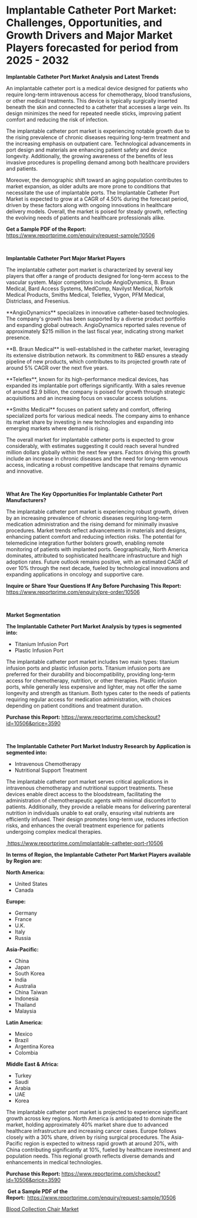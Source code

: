 <p><h1>Implantable Catheter Port Market: Challenges, Opportunities, and Growth Drivers and Major Market Players forecasted for period from 2025 - 2032</h1></p><p><strong>Implantable Catheter Port Market Analysis and Latest Trends</strong></p>
<p><p>An implantable catheter port is a medical device designed for patients who require long-term intravenous access for chemotherapy, blood transfusions, or other medical treatments. This device is typically surgically inserted beneath the skin and connected to a catheter that accesses a large vein. Its design minimizes the need for repeated needle sticks, improving patient comfort and reducing the risk of infection.</p><p>The implantable catheter port market is experiencing notable growth due to the rising prevalence of chronic diseases requiring long-term treatment and the increasing emphasis on outpatient care. Technological advancements in port design and materials are enhancing patient safety and device longevity. Additionally, the growing awareness of the benefits of less invasive procedures is propelling demand among both healthcare providers and patients.</p><p>Moreover, the demographic shift toward an aging population contributes to market expansion, as older adults are more prone to conditions that necessitate the use of implantable ports. The Implantable Catheter Port Market is expected to grow at a CAGR of 4.50% during the forecast period, driven by these factors along with ongoing innovations in healthcare delivery models. Overall, the market is poised for steady growth, reflecting the evolving needs of patients and healthcare professionals alike.</p></p>
<p><strong>Get a Sample PDF of the Report:&nbsp;</strong> <a href="https://www.reportprime.com/enquiry/request-sample/10506?utm_campaign=3135&utm_medium=2&utm_source=Github&utm_content=ia&utm_term=20032025&utm_id=implantable-catheter-port">https://www.reportprime.com/enquiry/request-sample/10506</a></p>
<p>&nbsp;</p>
<p><strong>Implantable Catheter Port Major Market Players</strong></p>
<p><p>The implantable catheter port market is characterized by several key players that offer a range of products designed for long-term access to the vascular system. Major competitors include AngioDynamics, B. Braun Medical, Bard Access Systems, MedComp, Navilyst Medical, Norfolk Medical Products, Smiths Medical, Teleflex, Vygon, PFM Medical, Districlass, and Fresenius.</p><p>**AngioDynamics** specializes in innovative catheter-based technologies. The company's growth has been supported by a diverse product portfolio and expanding global outreach. AngioDynamics reported sales revenue of approximately $215 million in the last fiscal year, indicating strong market presence.</p><p>**B. Braun Medical** is well-established in the catheter market, leveraging its extensive distribution network. Its commitment to R&D ensures a steady pipeline of new products, which contributes to its projected growth rate of around 5% CAGR over the next five years.</p><p>**Teleflex**, known for its high-performance medical devices, has expanded its implantable port offerings significantly. With a sales revenue of around $2.9 billion, the company is poised for growth through strategic acquisitions and an increasing focus on vascular access solutions.</p><p>**Smiths Medical** focuses on patient safety and comfort, offering specialized ports for various medical needs. The company aims to enhance its market share by investing in new technologies and expanding into emerging markets where demand is rising.</p><p>The overall market for implantable catheter ports is expected to grow considerably, with estimates suggesting it could reach several hundred million dollars globally within the next few years. Factors driving this growth include an increase in chronic diseases and the need for long-term venous access, indicating a robust competitive landscape that remains dynamic and innovative.</p></p>
<p>&nbsp;</p>
<p><strong>What Are The Key Opportunities For Implantable Catheter Port Manufacturers?</strong></p>
<p><p>The implantable catheter port market is experiencing robust growth, driven by an increasing prevalence of chronic diseases requiring long-term medication administration and the rising demand for minimally invasive procedures. Market trends reflect advancements in materials and designs, enhancing patient comfort and reducing infection risks. The potential for telemedicine integration further bolsters growth, enabling remote monitoring of patients with implanted ports. Geographically, North America dominates, attributed to sophisticated healthcare infrastructure and high adoption rates. Future outlook remains positive, with an estimated CAGR of over 10% through the next decade, fueled by technological innovations and expanding applications in oncology and supportive care.</p></p>
<p><strong>Inquire or Share Your Questions If Any Before Purchasing This Report:</strong> <a href="https://www.reportprime.com/enquiry/pre-order/10506?utm_campaign=3135&utm_medium=2&utm_source=Github&utm_content=ia&utm_term=20032025&utm_id=implantable-catheter-port">https://www.reportprime.com/enquiry/pre-order/10506</a></p>
<p>&nbsp;</p>
<p><strong>Market Segmentation</strong></p>
<p><strong>The Implantable Catheter Port Market Analysis by types is segmented into:</strong></p>
<p><ul><li>Titanium Infusion Port</li><li>Plastic Infusion Port</li></ul></p>
<p><p>The implantable catheter port market includes two main types: titanium infusion ports and plastic infusion ports. Titanium infusion ports are preferred for their durability and biocompatibility, providing long-term access for chemotherapy, nutrition, or other therapies. Plastic infusion ports, while generally less expensive and lighter, may not offer the same longevity and strength as titanium. Both types cater to the needs of patients requiring regular access for medication administration, with choices depending on patient conditions and treatment duration.</p></p>
<p><strong>Purchase this Report:&nbsp;</strong><a href="https://www.reportprime.com/checkout?id=10506&price=3590&utm_campaign=3135&utm_medium=2&utm_source=Github&utm_content=ia&utm_term=20032025&utm_id=implantable-catheter-port">https://www.reportprime.com/checkout?id=10506&price=3590</a></p>
<p>&nbsp;</p>
<p><strong>The Implantable Catheter Port Market Industry Research by Application is segmented into:</strong></p>
<p><ul><li>Intravenous Chemotherapy</li><li>Nutritional Support Treatment</li></ul></p>
<p><p>The implantable catheter port market serves critical applications in intravenous chemotherapy and nutritional support treatments. These devices enable direct access to the bloodstream, facilitating the administration of chemotherapeutic agents with minimal discomfort to patients. Additionally, they provide a reliable means for delivering parenteral nutrition in individuals unable to eat orally, ensuring vital nutrients are efficiently infused. Their design promotes long-term use, reduces infection risks, and enhances the overall treatment experience for patients undergoing complex medical therapies.</p></p>
<p><a href="https://www.reportprime.com/implantable-catheter-port-r10506?utm_campaign=3135&utm_medium=2&utm_source=Github&utm_content=ia&utm_term=20032025&utm_id=implantable-catheter-port">&nbsp;https://www.reportprime.com/implantable-catheter-port-r10506</a></p>
<p><strong>In terms of Region, the Implantable Catheter Port Market Players available by Region are:</strong></p>
<p>
    <p> <strong> North America: </strong>
        <ul>
            <li>United States</li>
            <li>Canada</li>
        </ul>
        </p> 
    <p> <strong> Europe: </strong>
        <ul>
            <li>Germany</li>
            <li>France</li>
            <li>U.K.</li>
            <li>Italy</li>
            <li>Russia</li>
        </ul>
        </p> 
    <p> <strong> Asia-Pacific: </strong>
        <ul>
            <li>China</li>
            <li>Japan</li>
            <li>South Korea</li>
            <li>India</li>
            <li>Australia</li>
            <li>China Taiwan</li>
            <li>Indonesia</li>
            <li>Thailand</li>
            <li>Malaysia</li>
        </ul>
        </p> 
    <p> <strong> Latin America: </strong>
        <ul>
            <li>Mexico</li>
            <li>Brazil</li>
            <li>Argentina Korea</li>
            <li>Colombia</li>
        </ul>
        </p> 
    <p> <strong> Middle East & Africa: </strong>
        <ul>
            <li>Turkey</li>
            <li>Saudi</li>
            <li>Arabia</li>
            <li>UAE</li>
            <li>Korea</li>
        </ul>
    </p>
    </p>
<p><p>The implantable catheter port market is projected to experience significant growth across key regions. North America is anticipated to dominate the market, holding approximately 40% market share due to advanced healthcare infrastructure and increasing cancer cases. Europe follows closely with a 30% share, driven by rising surgical procedures. The Asia-Pacific region is expected to witness rapid growth at around 20%, with China contributing significantly at 10%, fueled by healthcare investment and population needs. This regional growth reflects diverse demands and enhancements in medical technologies.</p></p>
<p><strong>Purchase this Report: </strong><a href="https://www.reportprime.com/checkout?id=10506&price=3590&utm_campaign=3135&utm_medium=2&utm_source=Github&utm_content=ia&utm_term=20032025&utm_id=implantable-catheter-port">https://www.reportprime.com/checkout?id=10506&price=3590</a></p>
<p>&nbsp;<strong>Get a Sample PDF of the Report:&nbsp;&nbsp;</strong><a href="https://www.reportprime.com/enquiry/request-sample/10506?utm_campaign=3135&utm_medium=2&utm_source=Github&utm_content=ia&utm_term=20032025&utm_id=implantable-catheter-port">https://www.reportprime.com/enquiry/request-sample/10506</a></p>
<p><strong></strong></p>
<p><p><a href="https://github.com/awalinfucci/Market-Research-Report-List-1/blob/main/blood-collection-chair-market.md?utm_campaign=3135&utm_medium=2&utm_source=Github&utm_content=ia&utm_term=20032025&utm_id=implantable-catheter-port">Blood Collection Chair Market</a></p></p>
